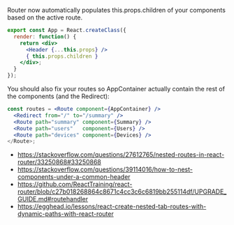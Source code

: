 Router now automatically populates this.props.children of your components based on the active route.

```jsx
export const App = React.createClass({
  render: function() {
    return <div>
      <Header {...this.props} />
      { this.props.children }
    </div>;
  }
});
```

You should also fix your routes so AppContainer actually contain the rest of the components (and the Redirect):

```jsx
const routes = <Route component={AppContainer} />
  <Redirect from="/" to="/summary" />
  <Route path="summary" component={Summary} />
  <Route path="users"   component={Users} />
  <Route path="devices" component={Devices} /> 
</Route>;
```

- https://stackoverflow.com/questions/27612765/nested-routes-in-react-router/33250868#33250868
- https://stackoverflow.com/questions/39114016/how-to-nest-components-under-a-common-header
- https://github.com/ReactTraining/react-router/blob/c27b018268864c8671c4cc3c6c6819bb255114df/UPGRADE_GUIDE.md#routehandler
- https://egghead.io/lessons/react-create-nested-tab-routes-with-dynamic-paths-with-react-router